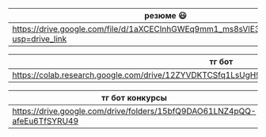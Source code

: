 | резюме 😃 |
| ---------- |
| https://drive.google.com/file/d/1aXCECInhGWEq9mm1_ms8sVlE3JnnQXEg/view?usp=drive_link |

|тг бот|
| -------- |
| https://colab.research.google.com/drive/12ZYVDKTCSfq1LsUgH9HZnrHP0YqL6_aH#scrollTo=Vsx5ZGO88lmM |

|тг бот конкурсы|
| -------- |
| https://drive.google.com/drive/folders/15bfQ9DAO61LNZ4pQQ-afeEu6TfSYRU49 |
